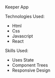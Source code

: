 Keeper App

Technologies Used: 
  - Html
  - Css
  - Javascript
  - React
  
Skills Used:
- Uses State
- Component Trees
- Responsive Design
